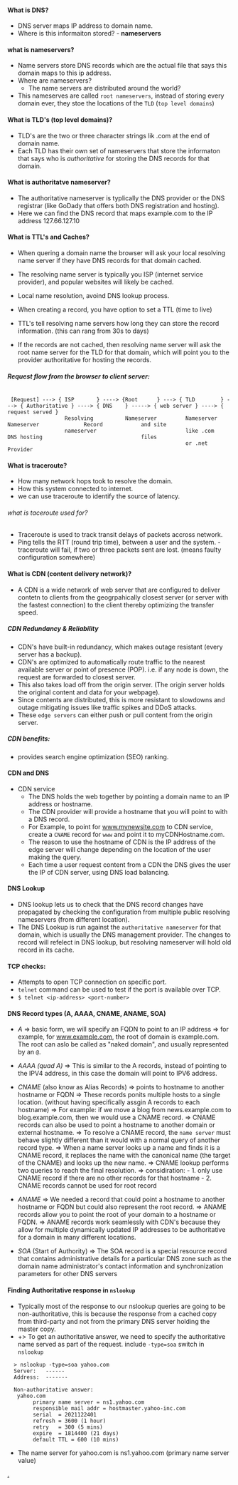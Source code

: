 #### What is DNS?
  - DNS server maps IP address to domain name. 
  - Where is this informaiton stored? - **nameservers**

#### what is nameservers?
  - Name servers store DNS records which are the actual file that says this domain maps to this ip address.
  - Where are nameservers?
     - The name servers are distributed around the world?
  - This nameserves are called `root nameservers`, instead of storing every domain ever, they stoe the locations of the `TLD` (`top level domains`)

#### What is TLD's (top level domains)?
  - TLD's are the two or three character strings lik .com at the end of domain name.
  - Each TLD has their own set of nameservers that store the informaton that says who is _authoritative_ for storing the DNS records for that domain.

#### What is authoritatve nameserver?
  - The authoritative nameserver is typlically the DNS provider or the DNS registrar (like GoDady that offers both DNS registration and hosting).
  - Here we can find the DNS record that maps example.com to the IP address 127.66.127.10

#### What is TTL's and Caches?
  - When quering a domain name the browser will ask your local resolving name server if they have DNS records for that domain cached.
  - The resolving name server is typically you ISP (internet service provider), and popular websites will likely be cached.
  - Local name resolution, avoind DNS lookup process.
  - When creating a record, you have option to set a TTL (time to live)
  - TTL's tell resolving name servers how long they can store the record information. (this can rang from 30s to days)

  - If the records are not cached, then resolving name server will ask the root name server for the TLD for that domain, which will point you to the provider authoritative for hosting the records.

##### Request flow from the browser to client server:
```

 [Request] ---> { ISP       } ----> {Root      } ---> { TLD        } ---> { Authoritative } ----> { DNS    } -----> { web server } ----> { request served }
                  Resolving          Nameserver         Nameserver          Nameserver              Record            and site 
                  nameserver                            like .com           DNS hosting                               files
                                                        or .net             Provider

```

#### What is traceroute?
  -  How many network hops took to resolve the domain.
  -  How this system connected to internet.
  -  we can use traceroute to identify the source of latency.

###### what is taceroute used for?
   - Traceroute is used to track transit delays of packets accross network. 
   - Ping tells the RTT (round trip time), between a user and the system.
    - traceroute will fail, if two or three packets sent are lost. (means faulty configuration somewhere)

#### What is CDN (content delivery network)?
  - A CDN is a wide network of web server that are configured to deliver contetn to clients from the geogrpahically closest server (or server with the fastest connection) to the client thereby optimizing the transfer speed.

##### CDN Redundancy & Reliability
   - CDN's have built-in redundancy, which makes outage resistant (every server has a backup).
   - CDN's are optimized to automatically route traffic to the nearest available server or point of presence (POP). i.e. if any node is down, the request are forwarded to closest server.
   - This also takes load off from the origin server. (The origin server holds the original content and data for your webpage).
   - Since contents are distributed, this is more resistant to slowdowns and outage mitigating issues like traffic spikes and DDoS attacks.
   - These `edge servers` can either push or pull content from the origin server.

##### CDN benefits:
  - provides search engine optimization (SEO) ranking.
 
#### CDN and DNS 
 - CDN service 
   - The DNS holds the web together by pointing a domain name to an IP address or hostname.
   - The CDN provider will provide a hostname that you will point to with a DNS record.
   - For Example, to point for www.mynewsite.com to CDN service, create a `CNAME` record for `www` and point it to myCDNHostname.com.
   - The reason to use the hostname of CDN is the IP address of the edge server will change depending on the location of the user making the query.
   - Each time a user request content from a CDN the DNS gives the user the IP of CDN server, using DNS load balancing.
  
#### DNS Lookup
  - DNS lookup lets us to check that the DNS record changes have propagated by checking the configuration from multiple public resolving nameservers (from different location).
  - The DNS Lookup is run against the `authoritative nameserver` for that domain, which is usually the DNS management provider. The changes to record will refelect in DNS lookup, but resolving nameserver will hold old record in its cache.

#### TCP checks:
   - Attempts to open TCP connection on specific port.
   - `telnet` command can be used to test if the port is available over TCP.
   - `$ telnet <ip-address> <port-number>`

#### DNS Record types (A, AAAA, CNAME, ANAME, SOA)
  - *A*  => basic form, we will specify an FQDN to point to an IP address
       => for example, for www.example.com, the root of domain is example.com. The root can aslo be called as "naked domain", and usually represented by an `@`.
       
  - *AAAA (quad A)* => This is similar to the A records, instead of pointing to the IPV4 address, in this case the domain will point to IPV6 address.

  - *CNAME* (also know as Alias Records) => points to hostname to another hostname or FQDN
          => These records ponits multiple hosts to a single location. (without having specifically assgin A records to each hostname)
          => For example: if we move a blog from news.example.com to blog.example.com, then we would use a CNAME record. 
          => CNAME records can also be used to point a hostname to another domain or external hostname. 
          => To resolve a CNAME record, the `name server` must behave slightly different than it would with a normal query of another record type. 
          => When a name server looks up a name and finds it is a CNAME record, it replaces the name with the canonical name (the target of the CNAME) and looks up the new name.
          => CNAME lookup performs two queries to reach the final resolution.
          => considiration:
              - 1. only use CNAME record if there are no other records for that hostname
              - 2. CNAME records cannot be used for root record
  - *ANAME* 
        => We needed a record that could point a hostname to another hostname or FQDN but could also represent the root record.
        => ANAME records allow you to point the root of your domain to a hostname or FQDN. 
        => ANAME records work seamlessly with CDN's because they allow for multiple dynamically updated IP addresses to be authoritative for a domain in many different locations.
        
   - *SOA* (Start of Authority)
        => The SOA record is a special resource record that contains administrative details for a particular DNS zone such as the domain name administrator's contact information and synchronization parameters for other DNS servers
#### Finding Authoritative response in `nslookup`

 - Typically most of the response to our nslookup queries are going to be non-authoritative, this is because the response from a cached copy from third-party and not from the primary DNS server holding the master copy.
 - +> To get an authoritative answer, we need to specify the authoritative name served as part of the request. include `-type=soa` switch in `nslookup`
```
  > nslookup -type=soa yahoo.com
  Server:   ------
  Address:  -------

  Non-authoritative answer:
   yahoo.com
        primary name server = ns1.yahoo.com
        responsible mail addr = hostmaster.yahoo-inc.com
        serial  = 2021122401
        refresh = 3600 (1 hour)
        retry   = 300 (5 mins)
        expire  = 1814400 (21 days)
        default TTL = 600 (10 mins)
```
   - The name server for yahoo.com is ns1.yahoo.com (primary name server value)


[.](https://support.constellix.com/support/solutions/articles/47000862695-how-dns-works)
